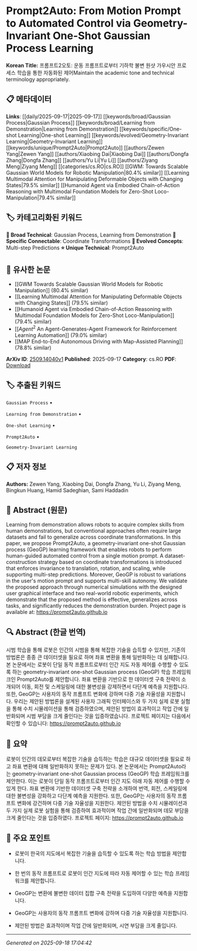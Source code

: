
# Prompt2Auto: From Motion Prompt to Automated Control via Geometry-Invariant One-Shot Gaussian Process Learning

**Korean Title:** 프롬프트2오토: 운동 프롬프트로부터 기하학 불변 원샷 가우시안 프로세스 학습을 통한 자동화된 제어Maintain the academic tone and technical terminology appropriately.

## 📋 메타데이터

**Links**: [[daily/2025-09-17|2025-09-17]] [[keywords/broad/Gaussian Process|Gaussian Process]] [[keywords/broad/Learning from Demonstration|Learning from Demonstration]] [[keywords/specific/One-shot Learning|One-shot Learning]] [[keywords/evolved/Geometry-Invariant Learning|Geometry-Invariant Learning]] [[keywords/unique/Prompt2Auto|Prompt2Auto]] [[authors/Zewen Yang|Zewen Yang]] [[authors/Xiaobing Dai|Xiaobing Dai]] [[authors/Dongfa Zhang|Dongfa Zhang]] [[authors/Yu Li|Yu Li]] [[authors/Ziyang Meng|Ziyang Meng]] [[categories/cs.RO|cs.RO]] [[GWM: Towards Scalable Gaussian World Models for Robotic Manipulation|80.4% similar]] [[Learning Multimodal Attention for Manipulating Deformable Objects with Changing States|79.5% similar]] [[Humanoid Agent via Embodied Chain-of-Action Reasoning with Multimodal Foundation Models for Zero-Shot Loco-Manipulation|79.4% similar]]

## 🏷️ 카테고리화된 키워드
**🔬 Broad Technical**: Gaussian Process, Learning from Demonstration
**🔗 Specific Connectable**: Coordinate Transformations
**🚀 Evolved Concepts**: Multi-step Predictions
**⭐ Unique Technical**: Prompt2Auto
## 🔗 유사한 논문
- [[GWM Towards Scalable Gaussian World Models for Robotic Manipulation]] (80.4% similar)
- [[Learning Multimodal Attention for Manipulating Deformable Objects with Changing States]] (79.5% similar)
- [[Humanoid Agent via Embodied Chain-of-Action Reasoning with Multimodal Foundation Models for Zero-Shot Loco-Manipulation]] (79.4% similar)
- [[$Agent^2$ An Agent-Generates-Agent Framework for Reinforcement Learning Automation]] (79.0% similar)
- [[MAP End-to-End Autonomous Driving with Map-Assisted Planning]] (78.8% similar)


**ArXiv ID**: [2509.14040v1](https://arxiv.org/abs/2509.14040v1)
**Published**: 2025-09-17
**Category**: cs.RO
**PDF**: [Download](http://arxiv.org/pdf/2509.14040v1)


## 🏷️ 추출된 키워드



`Gaussian Process` • 

`Learning from Demonstration` • 

`One-shot Learning` • 

`Prompt2Auto` • 

`Geometry-Invariant Learning`



## 📋 저자 정보

**Authors:** Zewen Yang, Xiaobing Dai, Dongfa Zhang, Yu Li, Ziyang Meng, Bingkun Huang, Hamid Sadeghian, Sami Haddadin

## 📄 Abstract (원문)

Learning from demonstration allows robots to acquire complex skills from
human demonstrations, but conventional approaches often require large datasets
and fail to generalize across coordinate transformations. In this paper, we
propose Prompt2Auto, a geometry-invariant one-shot Gaussian process (GeoGP)
learning framework that enables robots to perform human-guided automated
control from a single motion prompt. A dataset-construction strategy based on
coordinate transformations is introduced that enforces invariance to
translation, rotation, and scaling, while supporting multi-step predictions.
Moreover, GeoGP is robust to variations in the user's motion prompt and
supports multi-skill autonomy. We validate the proposed approach through
numerical simulations with the designed user graphical interface and two
real-world robotic experiments, which demonstrate that the proposed method is
effective, generalizes across tasks, and significantly reduces the
demonstration burden. Project page is available at:
https://prompt2auto.github.io

## 🔍 Abstract (한글 번역)

시범 학습을 통해 로봇은 인간의 시범을 통해 복잡한 기술을 습득할 수 있지만, 기존의 방법론은 종종 큰 데이터셋을 필요로 하며 좌표 변환을 통해 일반화하는 데 실패합니다. 본 논문에서는 로봇이 단일 동작 프롬프트로부터 인간 지도 자동 제어를 수행할 수 있도록 하는 geometry-invariant one-shot Gaussian process (GeoGP) 학습 프레임워크인 Prompt2Auto를 제안합니다. 좌표 변환을 기반으로 한 데이터셋 구축 전략이 소개되어 이동, 회전 및 스케일링에 대한 불변성을 강제하면서 다단계 예측을 지원합니다. 또한, GeoGP는 사용자의 동작 프롬프트 변화에 강하며 다중 기술 자율성을 지원합니다. 우리는 제안된 방법론을 설계된 사용자 그래픽 인터페이스와 두 가지 실제 로봇 실험을 통해 수치 시뮬레이션을 통해 검증하였으며, 제안된 방법이 효과적이고 작업 간에 일반화되며 시범 부담을 크게 줄인다는 것을 입증하였습니다. 프로젝트 페이지는 다음에서 확인할 수 있습니다: https://prompt2auto.github.io

## 📝 요약

로봇이 인간의 데모로부터 복잡한 기술을 습득하는 학습은 대규모 데이터셋을 필요로 하고 좌표 변환에 대해 일반화하지 못하는 문제가 있다. 본 논문에서는 Prompt2Auto라는 geometry-invariant one-shot Gaussian process (GeoGP) 학습 프레임워크를 제안한다. 이는 로봇이 단일 동작 프롬프트로부터 인간 지도 아래 자동 제어를 수행할 수 있게 한다. 좌표 변환에 기반한 데이터셋 구축 전략을 소개하여 번역, 회전, 스케일링에 대한 불변성을 강화하고 다단계 예측을 지원한다. 또한, GeoGP는 사용자의 동작 프롬프트 변화에 강건하며 다중 기술 자율성을 지원한다. 제안된 방법을 수치 시뮬레이션과 두 가지 실제 로봇 실험을 통해 검증하여 효과적이며 작업 간에 일반화되며 데모 부담을 크게 줄인다는 것을 입증하였다. 프로젝트 페이지: https://prompt2auto.github.io

## 🎯 주요 포인트


- 로봇이 한국의 지도에서 복잡한 기술을 습득할 수 있도록 하는 학습 방법을 제안합니다.

- 한 번의 동작 프롬프트로 로봇이 인간 지도에 따라 자동 제어할 수 있는 학습 프레임워크를 제안합니다.

- GeoGP는 변환에 불변한 데이터 집합 구축 전략을 도입하여 다양한 예측을 지원합니다.

- GeoGP는 사용자의 동작 프롬프트 변화에 강하며 다중 기술 자율성을 지원합니다.

- 제안된 방법은 효과적이며 작업 간에 일반화되며, 시연 부담을 크게 줄입니다.


---

*Generated on 2025-09-18 17:04:42*